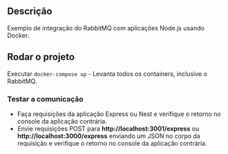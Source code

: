 ## Descrição

Exemplo de integração do RabbitMQ com aplicações Node.js usando Docker.

## Rodar o projeto

Executar ```docker-compose up``` - Levanta todos os containers, inclusive o RabbitMQ.

### Testar a comunicação

* Faça requisições da aplicação Express ou Nest e verifique o retorno no console da aplicação contrária.
* Envie requisições POST para **http://localhost:3001/express** ou **http://localhost:3000/express** enviando um JSON no corpo da requisição e verifique o retorno no console da aplicação contrária.

